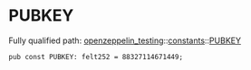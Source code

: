 # PUBKEY

Fully qualified path: [openzeppelin_testing](./openzeppelin_testing.md)::[constants](./openzeppelin_testing-constants.md)::[PUBKEY](./openzeppelin_testing-constants-PUBKEY.md)

<pre><code class="language-cairo">pub const PUBKEY: felt252 = 88327114671449;</code></pre>


